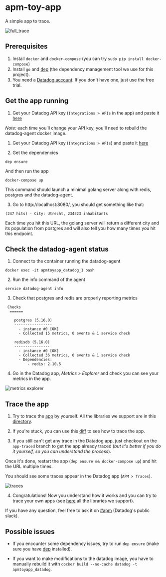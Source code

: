 # apm-toy-app
A simple app to trace.

![full_trace](https://github.com/gabsn/apm-toy-app/blob/img/full_trace.png)

## Prerequisites
1. Install `docker` and `docker-compose` (you can try `sudo pip install docker-compose`)
2. Install `go` and  [dep](https://github.com/golang/dep) (the dependency management tool we use for this project).
3. You need a [Datadog account](https://www.datadoghq.com). If you don't have one, just use the free trial. 

## Get the app running
1. Get your Datadog API key (`Integrations > APIs` in the app) and paste it [here](https://github.com/gabsn/apm-toy-app/blob/master/docker-compose.yml#L28)

*Note:* each time you'll change your API key, you'll need to rebuild the datadog-agent docker image.

1. Get your Datadog API key (`Integrations > APIs`) and paste it [here](https://github.com/gabsn/apm-toy-app/blob/master/docker-compose.yml#L28)

2. Get the dependencies
```
dep ensure
```
And then run the app
```
docker-compose up
```
This command should launch a minimal golang server along with redis, postgres and the datadog-agent.

3. Go to http://localhost:8080/, you should get something like that:
```
(247 hits) - City: Utrecht, 234323 inhabitants
```
Each time you hit this URL, the golang server will return a different city and its population from postgres and will also tell you how many times you hit this endpoint.

## Check the datadog-agent status
1. Connect to the container running the datadog-agent
```
docker exec -it apmtoyapp_datadog_1 bash
```
2. Run the info command of the agent
```
service datadog-agent info
```
3. Check that postgres and redis are properly reporting metrics
```
 Checks
  ======

    postgres (5.16.0)
    -----------------
      - instance #0 [OK]
      - Collected 15 metrics, 0 events & 1 service check

    redisdb (5.16.0)
    ----------------
      - instance #0 [OK]
      - Collected 36 metrics, 0 events & 1 service check
      - Dependencies:
          - redis: 2.10.5
```
4. Go in the Datadog app, *Metrics > Explorer* and check you can see your metrics in the app.

![metrics explorer](https://github.com/gabsn/apm-toy-app/blob/img/metrics_explorer.png)

## Trace the app
1. Try to trace the [app](https://github.com/gabsn/apm-toy-app/blob/master/main.go) by yourself. All the libraries we support are in this [directory](https://github.com/DataDog/dd-trace-go/tree/master/contrib).

2. If you're stuck, you can use this [diff](https://github.com/gabsn/apm-toy-app/compare/master...app-traced) to see how to trace the app.

3. If you still can't get any trace in the Datadog app, just checkout on the `app-traced` branch to get the app already traced (*but it's better if you do it yourself, so you can understand the process*).

Once it's done, restart the app (`dep ensure && docker-compose up`) and hit the URL multiple times. 

You should see some traces appear in the Datadog app (`APM > Traces`).

![traces](https://github.com/gabsn/apm-toy-app/blob/img/traces.png)

4. Congratulations! Now you understand how it works and you can try to trace your own apps (see [here](https://github.com/DataDog/dd-trace-go/tree/master/contrib) all the libraries we support).

If you have any question, feel free to ask it on [#apm](https://datadoghq.slack.com) (Datadog's public slack).

## Possible issues
- If you encounter some dependency issues, try to run `dep ensure` (make sure you have [dep](https://github.com/golang/dep) installed).

- If you want to make modifications to the datadog image, you have to manually rebuild it with `docker build --no-cache datadog -t apmtoyapp_datadog`.
